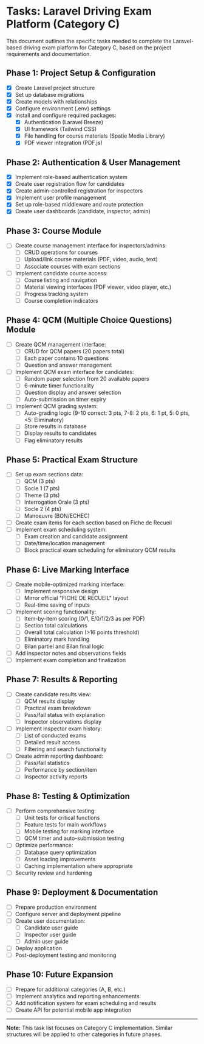# Tasks: Laravel Driving Exam Platform (Category C)

This document outlines the specific tasks needed to complete the Laravel-based driving exam platform for Category C, based on the project requirements and documentation.

## Phase 1: Project Setup & Configuration

- [x] Create Laravel project structure
- [x] Set up database migrations
- [x] Create models with relationships
- [x] Configure environment (.env) settings
- [x] Install and configure required packages:
  - [x] Authentication (Laravel Breeze)
  - [x] UI framework (Tailwind CSS)
  - [x] File handling for course materials (Spatie Media Library)
  - [x] PDF viewer integration (PDF.js)

## Phase 2: Authentication & User Management

- [x] Implement role-based authentication system
- [x] Create user registration flow for candidates
- [x] Create admin-controlled registration for inspectors
- [x] Implement user profile management
- [x] Set up role-based middleware and route protection
- [x] Create user dashboards (candidate, inspector, admin)

## Phase 3: Course Module

- [ ] Create course management interface for inspectors/admins:
  - [ ] CRUD operations for courses
  - [ ] Upload/link course materials (PDF, video, audio, text)
  - [ ] Associate courses with exam sections
- [ ] Implement candidate course access:
  - [ ] Course listing and navigation
  - [ ] Material viewing interfaces (PDF viewer, video player, etc.)
  - [ ] Progress tracking system
  - [ ] Course completion indicators

## Phase 4: QCM (Multiple Choice Questions) Module

- [ ] Create QCM management interface:
  - [ ] CRUD for QCM papers (20 papers total)
  - [ ] Each paper contains 10 questions
  - [ ] Question and answer management
- [ ] Implement QCM exam interface for candidates:
  - [ ] Random paper selection from 20 available papers
  - [ ] 6-minute timer functionality
  - [ ] Question display and answer selection
  - [ ] Auto-submission on timer expiry
- [ ] Implement QCM grading system:
  - [ ] Auto-grading logic (9-10 correct: 3 pts, 7-8: 2 pts, 6: 1 pt, 5: 0 pts, <5: Eliminatory)
  - [ ] Store results in database
  - [ ] Display results to candidates
  - [ ] Flag eliminatory results

## Phase 5: Practical Exam Structure

- [ ] Set up exam sections data:
  - [ ] QCM (3 pts)
  - [ ] Socle 1 (7 pts)
  - [ ] Theme (3 pts)
  - [ ] Interrogation Orale (3 pts)
  - [ ] Socle 2 (4 pts)
  - [ ] Manoeuvre (BON/ECHEC)
- [ ] Create exam items for each section based on Fiche de Recueil
- [ ] Implement exam scheduling system:
  - [ ] Exam creation and candidate assignment
  - [ ] Date/time/location management
  - [ ] Block practical exam scheduling for eliminatory QCM results

## Phase 6: Live Marking Interface

- [ ] Create mobile-optimized marking interface:
  - [ ] Implement responsive design
  - [ ] Mirror official "FICHE DE RECUEIL" layout
  - [ ] Real-time saving of inputs
- [ ] Implement scoring functionality:
  - [ ] Item-by-item scoring (0/1, E/0/1/2/3 as per PDF)
  - [ ] Section total calculations
  - [ ] Overall total calculation (>16 points threshold)
  - [ ] Eliminatory mark handling
  - [ ] Bilan partiel and Bilan final logic
- [ ] Add inspector notes and observations fields
- [ ] Implement exam completion and finalization

## Phase 7: Results & Reporting

- [ ] Create candidate results view:
  - [ ] QCM results display
  - [ ] Practical exam breakdown
  - [ ] Pass/fail status with explanation
  - [ ] Inspector observations display
- [ ] Implement inspector exam history:
  - [ ] List of conducted exams
  - [ ] Detailed result access
  - [ ] Filtering and search functionality
- [ ] Create admin reporting dashboard:
  - [ ] Pass/fail statistics
  - [ ] Performance by section/item
  - [ ] Inspector activity reports

## Phase 8: Testing & Optimization

- [ ] Perform comprehensive testing:
  - [ ] Unit tests for critical functions
  - [ ] Feature tests for main workflows
  - [ ] Mobile testing for marking interface
  - [ ] QCM timer and auto-submission testing
- [ ] Optimize performance:
  - [ ] Database query optimization
  - [ ] Asset loading improvements
  - [ ] Caching implementation where appropriate
- [ ] Security review and hardening

## Phase 9: Deployment & Documentation

- [ ] Prepare production environment
- [ ] Configure server and deployment pipeline
- [ ] Create user documentation:
  - [ ] Candidate user guide
  - [ ] Inspector user guide
  - [ ] Admin user guide
- [ ] Deploy application
- [ ] Post-deployment testing and monitoring

## Phase 10: Future Expansion

- [ ] Prepare for additional categories (A, B, etc.)
- [ ] Implement analytics and reporting enhancements
- [ ] Add notification system for exam scheduling and results
- [ ] Create API for potential mobile app integration

---

**Note:** This task list focuses on Category C implementation. Similar structures will be applied to other categories in future phases. 